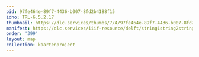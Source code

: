 ```yaml
---
pid: 97fe464e-89f7-4436-b007-8fd2b4188f15
idno: TRL-6.5.2.17
thumbnail: https://dlc.services/thumbs/7/4/97fe464e-89f7-4436-b007-8fd2b4188f15/full/400,339/0/default.jpg
manifest: https://dlc.services/iiif-resource/delft/string1string2string3/kaartenproject-2007/TRL-6.5.2.17
order: '399'
layout: map
collection: kaartenproject
---
```

